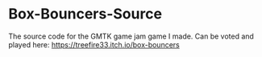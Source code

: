 # Box-Bouncers-Source
The source code for the GMTK game jam game I made. Can be voted and played here:  https://treefire33.itch.io/box-bouncers

